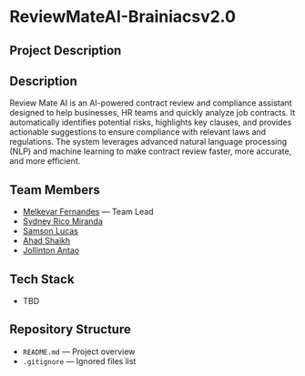 # ReviewMateAI-Brainiacsv2.0

## Project Description
## Description
Review Mate AI is an AI-powered contract review and compliance assistant designed to help businesses, HR teams and quickly analyze job contracts. It automatically identifies potential risks, highlights key clauses, and provides actionable suggestions to ensure compliance with relevant laws and regulations. The system leverages advanced natural language processing (NLP) and machine learning to make contract review faster, more accurate, and more efficient.

## Team Members
- [Melkevar Fernandes](https://github.com/melkevar) — Team Lead
- [Sydney Rico Miranda](https://github.com/sydneymiranda)
- [Samson Lucas](https://github.com/Samson19599)
- [Ahad Shaikh](https://github.com/Ahxd22)
- [Jollinton Antao](https://github.com/Jollinton09)

## Tech Stack
- TBD

## Repository Structure
- `README.md` — Project overview
- `.gitignore` — Ignored files list
